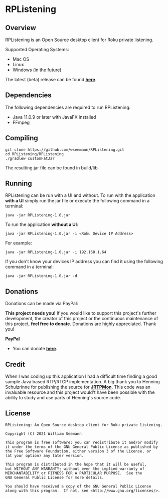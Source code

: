 RPListening
============================

Overview
------------

RPListening is an Open Source desktop client for Roku private listening.

Supported Operating Systems:
* Mac OS
* Linux
* Windows (in the future)

The latest (beta) release can be found [**here**](https://github.com/wseemann/RPListening/releases/latest/).

Dependencies
------------

The following dependencies are required to run RPListening:
* Java 11.0.9 or later with JavaFX installed
* FFmpeg

Compiling
------------

    git clone https://github.com/wseemann/RPListening.git
    cd RPListening/RPListening
    ./gradlew customFatJar

The resulting jar file can be found in build/lib

Running
------------

RPListening can be run with a UI and without. To run with the application **with a UI** simply run the jar file
or execute the following command in a terminal:

    java -jar RPListening-1.0.jar

To run the application **without a UI**:

    java -jar RPListening-1.0.jar -i <Roku Device IP Address>

For example:

    java -jar RPListening-1.0.jar -i 192.168.1.64

If you don't know your devices IP address you can find it using the following command in a terminal:

    java -jar RPListening-1.0.jar -d

Donations
------------

Donations can be made via PayPal:

**This project needs you!** If you would like to support this project's further development, the creator of this project or the continuous maintenance of this project, **feel free to donate**. Donations are highly appreciated. Thank you!

**PayPal**

- You can donate [**here**](https://www.paypal.com/donate/?cmd=_s-xclick&hosted_button_id=DR3PCSQTSSCMU).

Credit
------------
When I was coding up this application I had a difficult time finding a good sample Java based RTP/RTCP implementation. A big thank you to Henning Schulzrinne for publishing the source for [**JRTPMon**](https://www.cs.columbia.edu/~hgs/teaching/ais/1998/projects/java_rtp/JRTPMon.tar.gz). This code was an invaluable resource and this project would't have been possible with the ability to study and use parts of Henning's source code.

License
------------

```
RPListening: An Open Source desktop client for Roku private listening.
 
Copyright (C) 2021 William Seemann

This program is free software: you can redistribute it and/or modify
it under the terms of the GNU General Public License as published by
the Free Software Foundation, either version 3 of the License, or
(at your option) any later version.

This program is distributed in the hope that it will be useful,
but WITHOUT ANY WARRANTY; without even the implied warranty of
MERCHANTABILITY or FITNESS FOR A PARTICULAR PURPOSE.  See the
GNU General Public License for more details.

You should have received a copy of the GNU General Public License
along with this program.  If not, see <http://www.gnu.org/licenses/>.